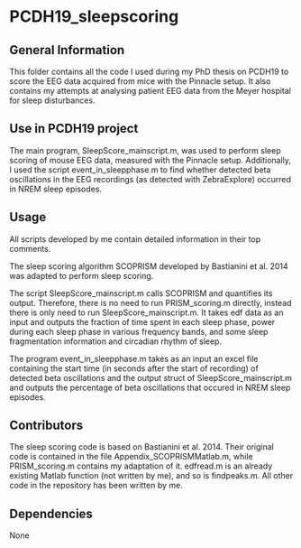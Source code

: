 # PCDH19_sleepscoring

## General Information 
This folder contains all the code I used during my PhD thesis on PCDH19 to score the EEG data acquired from mice with the Pinnacle setup.
It also contains my attempts at analysing patient EEG data from the Meyer hospital for sleep disturbances.

## Use in PCDH19 project
The main program, SleepScore_mainscript.m, was used to perform sleep scoring of mouse EEG data, measured with the Pinnacle setup. 
Additionally, I used the script event_in_sleepphase.m to find whether detected beta oscillations in the EEG recordings (as detected with ZebraExplore) occurred
in NREM sleep episodes. 

## Usage
All scripts developed by me contain detailed information in their top comments.

The sleep scoring algorithm SCOPRISM developed by Bastianini et al. 2014 was adapted to perform sleep scoring.

The script SleepScore_mainscript.m calls SCOPRISM and quantifies its output. Therefore, there is no need to run PRISM_scoring.m directly,
instead there is only need to run SleepScore_mainscript.m. It takes edf data as an input and outputs the fraction of time spent in each
sleep phase, power during each sleep phase in various frequency bands, and some sleep fragmentation information and circadian rhythm of sleep.

The program event_in_sleepphase.m takes as an input an excel file containing the start time (in seconds after the start of recording) of detected 
beta oscillations and the output struct of SleepScore_mainscript.m and outputs the percentage of beta oscillations that occured in NREM sleep episodes. 

## Contributors
The sleep scoring code is based on Bastianini et al. 2014. Their original code is contained in the file Appendix_SCOPRISMMatlab.m, while PRISM_scoring.m
contains my adaptation of it. 
edfread.m is an already existing Matlab function (not written by me), and so is findpeaks.m.
All other code in the repository has been written by me. 

## Dependencies
None